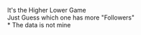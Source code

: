 It's the Higher Lower Game
<br/> Just Guess which one has more "Followers"
<br/> * The data is not mine
